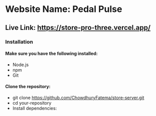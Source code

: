 # Website Name: Pedal Pulse

## Live Link: https://store-pro-three.vercel.app/

### Installation

#### Make sure you have the following installed:
- Node.js
- npm
- Git

#### Clone the repository:
- git clone https://github.com/ChowdhuryFatema/store-server.git
- cd your-repository
- Install dependencies:


 


















